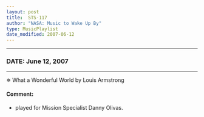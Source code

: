 ```yaml
---
layout: post
title:  STS-117
author: "NASA: Music to Wake Up By"
type: MusicPlaylist
date_modified: 2007-06-12
---
```


----
### DATE: June 12, 2007
----
✵ What a Wonderful World by Louis Armstrong

#### Comment:
* played for Mission Specialist Danny Olivas.
